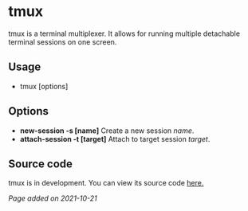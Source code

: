 # tmux
tmux is a terminal multiplexer. It allows for running multiple detachable terminal sessions on one screen.

## Usage
- tmux [options]

## Options
- **new-session -s [name]** Create a new session *name*.
- **attach-session -t [target]** Attach to target session *target*.

## Source code
tmux is in development. You can view its source code [here.](https://github.com/tmux/tmux)

*Page added on 2021-10-21*

